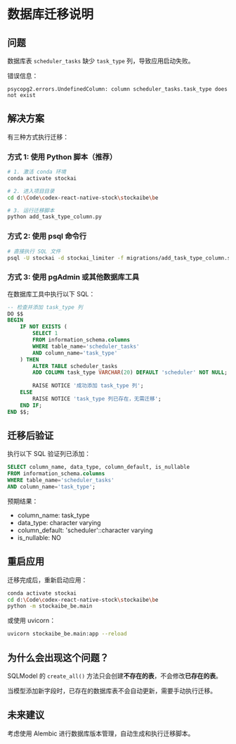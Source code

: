 # 数据库迁移说明

## 问题

数据库表 `scheduler_tasks` 缺少 `task_type` 列，导致应用启动失败。

错误信息：
```
psycopg2.errors.UndefinedColumn: column scheduler_tasks.task_type does not exist
```

## 解决方案

有三种方式执行迁移：

### 方式 1: 使用 Python 脚本（推荐）

```bash
# 1. 激活 conda 环境
conda activate stockai

# 2. 进入项目目录
cd d:\Code\codex-react-native-stock\stockaibe\be

# 3. 运行迁移脚本
python add_task_type_column.py
```

### 方式 2: 使用 psql 命令行

```bash
# 直接执行 SQL 文件
psql -U stockai -d stockai_limiter -f migrations/add_task_type_column.sql
```

### 方式 3: 使用 pgAdmin 或其他数据库工具

在数据库工具中执行以下 SQL：

```sql
-- 检查并添加 task_type 列
DO $$ 
BEGIN
    IF NOT EXISTS (
        SELECT 1 
        FROM information_schema.columns 
        WHERE table_name='scheduler_tasks' 
        AND column_name='task_type'
    ) THEN
        ALTER TABLE scheduler_tasks 
        ADD COLUMN task_type VARCHAR(20) DEFAULT 'scheduler' NOT NULL;
        
        RAISE NOTICE '成功添加 task_type 列';
    ELSE
        RAISE NOTICE 'task_type 列已存在，无需迁移';
    END IF;
END $$;
```

## 迁移后验证

执行以下 SQL 验证列已添加：

```sql
SELECT column_name, data_type, column_default, is_nullable
FROM information_schema.columns 
WHERE table_name='scheduler_tasks' 
AND column_name='task_type';
```

预期结果：
- column_name: task_type
- data_type: character varying
- column_default: 'scheduler'::character varying
- is_nullable: NO

## 重启应用

迁移完成后，重新启动应用：

```bash
conda activate stockai
cd d:\Code\codex-react-native-stock\stockaibe\be
python -m stockaibe_be.main
```

或使用 uvicorn：

```bash
uvicorn stockaibe_be.main:app --reload
```

## 为什么会出现这个问题？

SQLModel 的 `create_all()` 方法只会创建**不存在的表**，不会修改**已存在的表**。

当模型添加新字段时，已存在的数据库表不会自动更新，需要手动执行迁移。

## 未来建议

考虑使用 Alembic 进行数据库版本管理，自动生成和执行迁移脚本。
